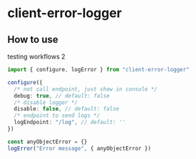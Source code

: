# client-error-logger

## How to use

testing workflows 2

```ts
import { configure, logError } from "client-error-logger"

configure({
  /* not call endpoint, just show in console */
  debug: true, // default: false
  /* disable logger */
  disable: false, // default: false
  /* endpoint to send logs */
  logEndpoint: "/log", // default: ''
})

const anyObjectError = {}
logError("Error message", { anyObjectError })
```
